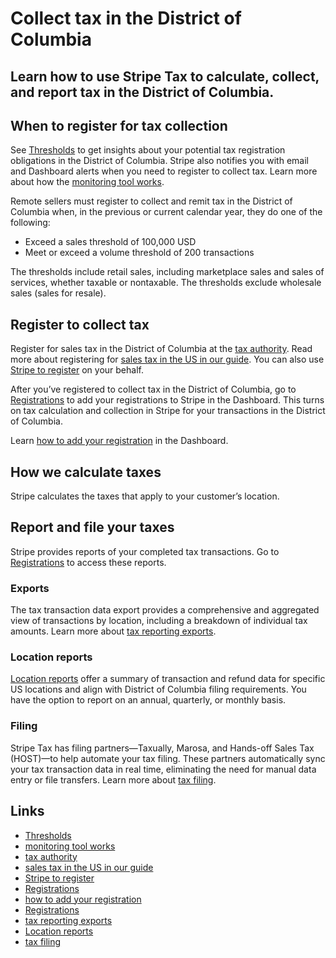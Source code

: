 # Collect tax in the District of Columbia

## Learn how to use Stripe Tax to calculate, collect, and report tax in the District of Columbia.

## When to register for tax collection

See [Thresholds](https://dashboard.stripe.com/tax/thresholds) to get insights
about your potential tax registration obligations in the District of Columbia.
Stripe also notifies you with email and Dashboard alerts when you need to
register to collect tax. Learn more about how the [monitoring tool
works](https://docs.stripe.com/tax/monitoring).

Remote sellers must register to collect and remit tax in the District of
Columbia when, in the previous or current calendar year, they do one of the
following:

- Exceed a sales threshold of 100,000 USD
- Meet or exceed a volume threshold of 200 transactions

The thresholds include retail sales, including marketplace sales and sales of
services, whether taxable or nontaxable. The thresholds exclude wholesale sales
(sales for resale).

## Register to collect tax

Register for sales tax in the District of Columbia at the [tax
authority](https://otr.cfo.dc.gov/page/new-business-registration). Read more
about registering for [sales tax in the US in our
guide](https://stripe.com/guides/sales-tax-registration-process-us). You can
also use [Stripe to
register](https://docs.stripe.com/tax/use-stripe-to-register) on your behalf.

After you’ve registered to collect tax in the District of Columbia, go to
[Registrations](https://dashboard.stripe.com/tax/registrations?location=us-dc)
to add your registrations to Stripe in the Dashboard. This turns on tax
calculation and collection in Stripe for your transactions in the District of
Columbia.

Learn [how to add your
registration](https://docs.stripe.com/tax/registering#track-your-registrations-in-the-tax-dashboard)
in the Dashboard.

## How we calculate taxes

Stripe calculates the taxes that apply to your customer’s location.

## Report and file your taxes

Stripe provides reports of your completed tax transactions. Go to
[Registrations](https://dashboard.stripe.com/tax/registrations) to access these
reports.

### Exports

The tax transaction data export provides a comprehensive and aggregated view of
transactions by location, including a breakdown of individual tax amounts. Learn
more about [tax reporting exports](https://docs.stripe.com/tax/reports#exports).

### Location reports

[Location reports](https://docs.stripe.com/tax/reports#us-location-reports)
offer a summary of transaction and refund data for specific US locations and
align with District of Columbia filing requirements. You have the option to
report on an annual, quarterly, or monthly basis.

### Filing

Stripe Tax has filing partners—Taxually, Marosa, and Hands-off Sales Tax
(HOST)—to help automate your tax filing. These partners automatically sync your
tax transaction data in real time, eliminating the need for manual data entry or
file transfers. Learn more about [tax
filing](https://docs.stripe.com/tax/filing).

## Links

- [Thresholds](https://dashboard.stripe.com/tax/thresholds)
- [monitoring tool works](https://docs.stripe.com/tax/monitoring)
- [tax authority](https://otr.cfo.dc.gov/page/new-business-registration)
- [sales tax in the US in our
guide](https://stripe.com/guides/sales-tax-registration-process-us)
- [Stripe to register](https://docs.stripe.com/tax/use-stripe-to-register)
- [Registrations](https://dashboard.stripe.com/tax/registrations?location=us-dc)
- [how to add your
registration](https://docs.stripe.com/tax/registering#track-your-registrations-in-the-tax-dashboard)
- [Registrations](https://dashboard.stripe.com/tax/registrations)
- [tax reporting exports](https://docs.stripe.com/tax/reports#exports)
- [Location reports](https://docs.stripe.com/tax/reports#us-location-reports)
- [tax filing](https://docs.stripe.com/tax/filing)